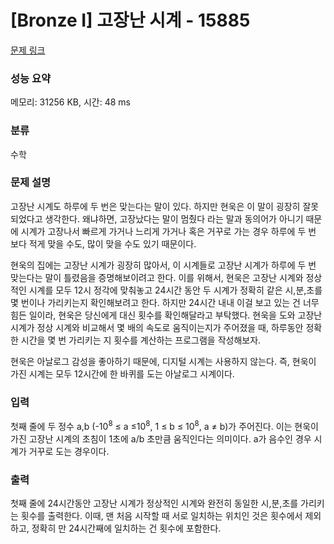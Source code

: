 # [Bronze I] 고장난 시계 - 15885 

[문제 링크](https://www.acmicpc.net/problem/15885) 

### 성능 요약

메모리: 31256 KB, 시간: 48 ms

### 분류

수학

### 문제 설명

<p>고장난 시계도 하루에 두 번은 맞는다는 말이 있다. 하지만 현욱은 이 말이 굉장히 잘못되었다고 생각한다. 왜냐하면, 고장났다는 말이 멈췄다 라는 말과 동의어가 아니기 때문에 시계가 고장나서 빠르게 가거나 느리게 가거나 혹은 거꾸로 가는 경우 하루에 두 번 보다 적게 맞을 수도, 많이 맞을 수도 있기 때문이다.</p>

<p>현욱의 집에는 고장난 시계가 굉장히 많아서, 이 시계들로 고장난 시계가 하루에 두 번 맞는다는 말이 틀렸음을 증명해보이려고 한다. 이를 위해서, 현욱은 고장난 시계와 정상적인 시계를 모두 12시 정각에 맞춰놓고 24시간 동안 두 시계가 정확히 같은 시,분,초를 몇 번이나 가리키는지 확인해보려고 한다. 하지만 24시간 내내 이걸 보고 있는 건 너무 힘든 일이라, 현욱은 당신에게 대신 횟수를 확인해달라고 부탁했다. 현욱을 도와 고장난 시계가 정상 시계와 비교해서 몇 배의 속도로 움직이는지가 주어졌을 때, 하루동안 정확한 시간을 몇 번 가리키는 지 횟수를 계산하는 프로그램을 작성해보자.</p>

<p>현욱은 아날로그 감성을 좋아하기 때문에, 디지털 시계는 사용하지 않는다. 즉, 현욱이 가진 시계는 모두 12시간에 한 바퀴를 도는 아날로그 시계이다.</p>

### 입력 

 <p>첫째 줄에 두 정수 a,b (-10<sup>8</sup> ≤ a ≤10<sup>8</sup>, 1 ≤ b ≤ 10<sup>8</sup>, a ≠ b)가 주어진다. 이는 현욱이 가진 고장난 시계의 초침이 1초에 a/b 초만큼 움직인다는 의미이다. a가 음수인 경우 시계가 거꾸로 도는 경우이다.</p>

### 출력 

 <p>첫째 줄에 24시간동안 고장난 시계가 정상적인 시계와 완전히 동일한 시,분,초를 가리키는 횟수를 출력한다. 이때, 맨 처음 시작할 때 서로 일치하는 위치인 것은 횟수에서 제외하고, 정확히 만 24시간째에 일치하는 건 횟수에 포함한다.</p>

